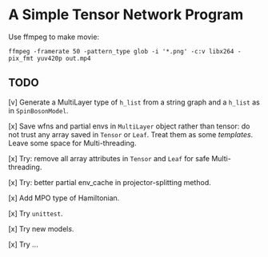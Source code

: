 # A Simple Tensor Network Program

Use ffmpeg to make movie:

    ffmpeg -framerate 50 -pattern_type glob -i '*.png' -c:v libx264 -pix_fmt yuv420p out.mp4

## TODO
[v] Generate a MultiLayer type of `h_list` from a string graph and a `h_list` as in `SpinBosonModel`. 

[x] Save wfns and partial envs in `MultiLayer` object rather than tensor: do not trust any array saved in `Tensor` or `Leaf`.  Treat them as some *templates*.  Leave some space for Multi-threading.

[x] Try: remove all array attributes in `Tensor` and `Leaf` for safe Multi-threading.

[x] Try: better partial env_cache in projector-splitting method.

[x] Add MPO type of Hamiltonian.

[x] Try `unittest`.

[x] Try new model*s*.

[x] Try ...

